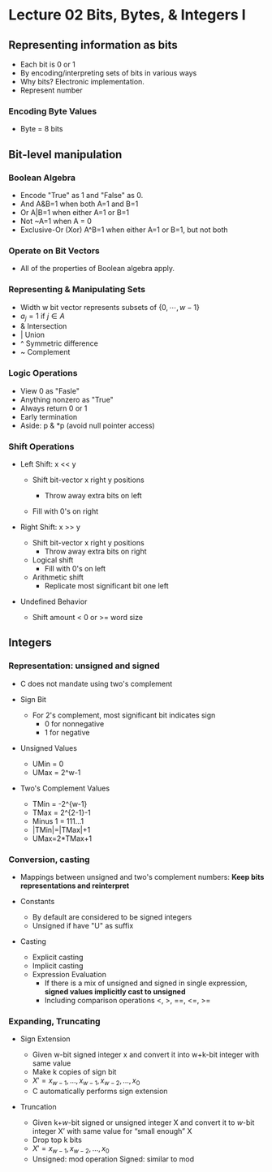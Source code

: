 # Lecture 02 Bits, Bytes, & Integers I

## Representing information as bits

* Each bit is 0 or 1
* By encoding/interpreting sets of bits in various ways
* Why bits? Electronic implementation.
* Represent number

### Encoding Byte Values

* Byte = 8 bits

## Bit-level manipulation

### Boolean Algebra

* Encode "True" as 1 and "False" as 0.
* And A&B=1 when both A=1 and B=1
* Or A|B=1 when either A=1 or B=1
* Not ~A=1 when A = 0
* Exclusive-Or (Xor) A^B=1 when either A=1 or B=1, but not both

### Operate on Bit Vectors

* All of the properties of Boolean algebra apply.

### Representing & Manipulating Sets

* Width w bit vector represents subsets of $\{0,\cdots,w-1\}$
* $a_j=1$ if $j \in A$
* & Intersection
* | Union
* ^ Symmetric difference
* ~ Complement

### Logic Operations

* View 0 as "Fasle"
* Anything nonzero as "True"
* Always return 0 or 1
* Early termination
* Aside: p & *p (avoid null pointer access)

### Shift Operations

* Left Shift: x << y

  * Shift bit-vector x right y positions
    * Throw away extra bits on left

  * Fill with 0's on right

* Right Shift: x >> y

  * Shift bit-vector x right y positions
    * Throw away extra bits on right
  * Logical shift
    * Fill with 0's on left
  * Arithmetic shift
    * Replicate most significant bit one left

* Undefined Behavior

  * Shift amount < 0 or >= word size

## Integers

### Representation: unsigned and signed

* C does not mandate using two's complement

* Sign Bit
  * For 2's complement, most significant bit indicates sign
    * 0 for nonnegative
    * 1 for negative

* Unsigned Values
  * UMin = 0
  * UMax = 2^w-1

* Two's Complement Values
  * TMin = -2^{w-1}
  * TMax = 2^{2-1}-1
  * Minus 1 = 111...1
  * |TMin|=|TMax|+1
  * UMax=2*TMax+1

### Conversion, casting

* Mappings between unsigned and two's complement numbers: **Keep bits representations and reinterpret**
* Constants
  * By default are considered to be signed integers
  * Unsigned if have "U" as suffix
* Casting

  * Explicit casting
  * Implicit casting
  * Expression Evaluation
    * If there is a mix of unsigned and signed in single expression, **signed values implicitly cast to unsigned**
    * Including comparison operations <, >, ==, <=, >=

### Expanding, Truncating

* Sign Extension
  * Given w-bit signed integer x and convert it into w+k-bit integer with same value
  * Make k copies of sign bit
  * $X' = x_{w-1}, ..., x_{w-1}, x_{w-2}, ..., x_0$
  * C automatically performs sign extension
* Truncation

  * Given k+*w*-bit signed or unsigned integer X and convert it to *w*-bit integer X’ with same value for “small enough” X
  * Drop top k bits
  * $X' = x_{w-1}, x_{w-2}, ..., x_0$
  * Unsigned: mod operation Signed: similar to mod
